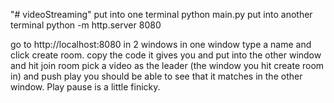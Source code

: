 "# videoStreaming"
put into one terminal python main.py
put into another terminal python -m http.server 8080

go to http://localhost:8080 in 2 windows
in one window type a name and click create room.
copy the code it gives you and put into the other window and hit join room
pick a video as the leader (the window you hit create room in) and push play
you should be able to see that it matches in the other window.
Play pause is a little finicky.
